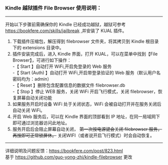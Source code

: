 ### Kindle 越狱插件 File Browser 使用说明：  
------------
开始以下步骤前需确保你的 Kindle 已经成功越狱，越狱可参考 <https://bookfere.com/skills/jailbreak> ,并安装了 KUAL 插件。
1. 下载插件压缩包，解压得到 filebrowser 文件夹，将其拷贝到 Kindle 根目录下的 extensions 目录中。
2. 插件安装完成后，进入 Kindle 界面，打开 KUAL，可以在菜单中找到【File Browser】，可进行如下操作：  
   -【 Start 】自动打开 WiFi,开启免登录的 Web 服务  
   -【 Start (Auth) 】自动打开 WiFi,开启带登录验证的 Web 服务（默认用户名密码均为：admin）  
   -【 Reset 】删除包含配置信息的数据文件 filebrowser.db  
   -【 Stop 】停止 WEB 服务，关闭 WiFi 开启飞行模式，关闭 filebrowser，恢复屏幕自动关闭功能  
3. 如果服务开启时设备 WiFi 处于关闭状态，WiFi 会被自动打开并在服务关闭后自动关闭 WiFi。
4. 开启 Web 服务后，可以在 Kindle 界面的顶部看到 IP 地址，在同一局域网下即可通过浏览器访问此地址。
5. 服务开启后会阻止屏幕自动关闭， ~~第一次按电源键会关闭 filebrowser 服务，再按即可正常锁屏休。~~ 关闭WIFI（或者说开启飞行模式）时会自动恢复。
-----------
详细说明及问题反馈：<https://bookfere.com/post/823.html>  
基于 <https://github.com/guo-yong-zhi/kindle-filebrowser> 更改
